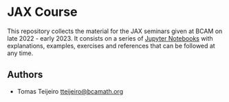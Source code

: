 # JAX Course

This repository collects the material for the JAX seminars given at BCAM on late 2022 - early 2023. It consists on a series of [Jupyter Notebooks](https://jupyter.org/try) with explanations, examples, exercises and references that can be followed at any time.

## Authors

 - Tomas Teijeiro <tteijeiro@bcamath.org>

